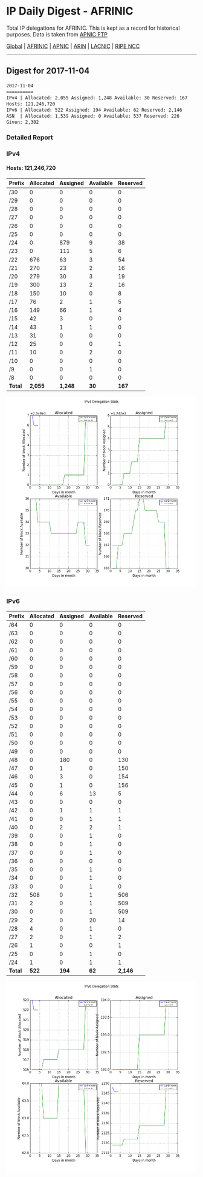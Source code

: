 # IP Daily Digest - AFRINIC

Total IP delegations for AFRINIC. This is kept as a record for historical purposes. Data is taken from [APNIC FTP](https://ftp.apnic.net/)

[Global](https://github.com/csmets/IP-Daily-Digest) | [AFRINIC](https://github.com/csmets/IP-Daily-Digest/tree/master/archives/AFRINIC) | [APNIC](https://github.com/csmets/IP-Daily-Digest/tree/master/archives/APNIC) | [ARIN](https://github.com/csmets/IP-Daily-Digest/tree/master/archives/ARIN) | [LACNIC](https://github.com/csmets/IP-Daily-Digest/tree/master/archives/LACNIC) | [RIPE NCC](https://github.com/csmets/IP-Daily-Digest/tree/master/archives/RIPE_NCC)

---

## Digest for 2017-11-04
```
2017-11-04
==========
IPv4 | Allocated: 2,055 Assigned: 1,248 Available: 30 Reserved: 167 Hosts: 121,246,720
IPv6 | Allocated: 522 Assigned: 194 Available: 62 Reserved: 2,146
ASN  | Allocated: 1,539 Assigned: 0 Available: 537 Reserved: 226 Given: 2,302
```

### Detailed Report

### IPv4

#### Hosts: **121,246,720**

| Prefix | Allocated | Assigned | Available | Reserved |
| ----- | ----- | ----- | ----- | ----- |
| /30 | 0 | 0 | 0 | 0 |
| /29 | 0 | 0 | 0 | 0 |
| /28 | 0 | 0 | 0 | 0 |
| /27 | 0 | 0 | 0 | 0 |
| /26 | 0 | 0 | 0 | 0 |
| /25 | 0 | 0 | 0 | 0 |
| /24 | 0 | 879 | 9 | 38 |
| /23 | 0 | 111 | 5 | 6 |
| /22 | 676 | 63 | 3 | 54 |
| /21 | 270 | 23 | 2 | 16 |
| /20 | 279 | 30 | 3 | 19 |
| /19 | 300 | 13 | 2 | 16 |
| /18 | 150 | 10 | 0 | 8 |
| /17 | 76 | 2 | 1 | 5 |
| /16 | 149 | 66 | 1 | 4 |
| /15 | 42 | 3 | 0 | 0 |
| /14 | 43 | 1 | 1 | 0 |
| /13 | 31 | 0 | 0 | 0 |
| /12 | 25 | 0 | 0 | 1 |
| /11 | 10 | 0 | 2 | 0 |
| /10 | 0 | 0 | 0 | 0 |
| /9 | 0 | 0 | 1 | 0 |
| /8 | 0 | 0 | 0 | 0 |
| **Total** | **2,055** | **1,248** | **30** | **167** |

![ipv4-stats](ipv4-figure.png)

### IPv6

| Prefix | Allocated | Assigned | Available | Reserved |
| ----- | ----- | ----- | ----- | ----- |
| /64 | 0 | 0 | 0 | 0 |
| /63 | 0 | 0 | 0 | 0 |
| /62 | 0 | 0 | 0 | 0 |
| /61 | 0 | 0 | 0 | 0 |
| /60 | 0 | 0 | 0 | 0 |
| /59 | 0 | 0 | 0 | 0 |
| /58 | 0 | 0 | 0 | 0 |
| /57 | 0 | 0 | 0 | 0 |
| /56 | 0 | 0 | 0 | 0 |
| /55 | 0 | 0 | 0 | 0 |
| /54 | 0 | 0 | 0 | 0 |
| /53 | 0 | 0 | 0 | 0 |
| /52 | 0 | 0 | 0 | 0 |
| /51 | 0 | 0 | 0 | 0 |
| /50 | 0 | 0 | 0 | 0 |
| /49 | 0 | 0 | 0 | 0 |
| /48 | 0 | 180 | 0 | 130 |
| /47 | 0 | 1 | 0 | 150 |
| /46 | 0 | 3 | 0 | 154 |
| /45 | 0 | 1 | 0 | 156 |
| /44 | 0 | 6 | 13 | 5 |
| /43 | 0 | 0 | 0 | 0 |
| /42 | 0 | 1 | 1 | 1 |
| /41 | 0 | 0 | 1 | 1 |
| /40 | 0 | 2 | 2 | 1 |
| /39 | 0 | 0 | 1 | 0 |
| /38 | 0 | 0 | 1 | 0 |
| /37 | 0 | 0 | 1 | 0 |
| /36 | 0 | 0 | 0 | 0 |
| /35 | 0 | 0 | 1 | 0 |
| /34 | 0 | 0 | 1 | 0 |
| /33 | 0 | 0 | 1 | 0 |
| /32 | 508 | 0 | 1 | 506 |
| /31 | 2 | 0 | 1 | 509 |
| /30 | 0 | 0 | 1 | 509 |
| /29 | 2 | 0 | 20 | 14 |
| /28 | 4 | 0 | 1 | 0 |
| /27 | 2 | 0 | 1 | 2 |
| /26 | 1 | 0 | 0 | 1 |
| /25 | 0 | 0 | 1 | 0 |
| /24 | 1 | 0 | 1 | 1 |
| **Total** | **522** | **194** | **62** | **2,146** |

![ipv6-stats](ipv6-figure.png)